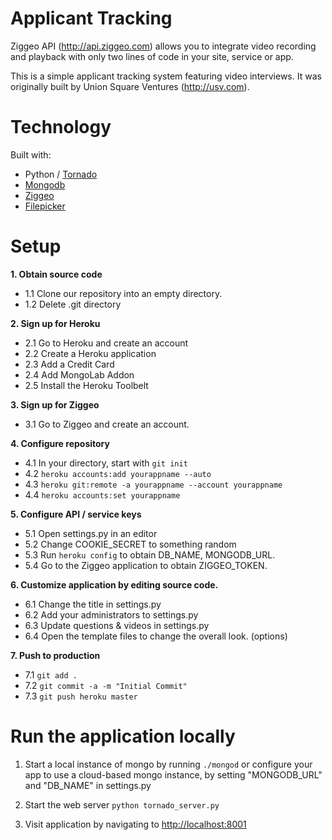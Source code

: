 Applicant Tracking
=================

Ziggeo API (http://api.ziggeo.com) allows you to integrate video recording and playback with only
two lines of code in your site, service or app. 

This is a simple applicant tracking system featuring video interviews. It was originally built by
Union Square Ventures (http://usv.com).

Technology
===========

Built with:

 * Python / [Tornado](http://tornadoweb.org)
 * [Mongodb](http://www.mongodb.com/)
 * [Ziggeo](http://ziggeo.com)
 * [Filepicker](http://filepicker.io)

Setup
======

**1. Obtain source code**
- 1.1 Clone our repository into an empty directory.
- 1.2 Delete .git directory

**2. Sign up for Heroku**

- 2.1 Go to Heroku and create an account
- 2.2 Create a Heroku application
- 2.3 Add a Credit Card
- 2.4 Add MongoLab Addon
- 2.5 Install the Heroku Toolbelt

**3. Sign up for Ziggeo**

- 3.1 Go to Ziggeo and create an account.

**4. Configure repository**

- 4.1 In your directory, start with `git init`
- 4.2 `heroku accounts:add yourappname --auto`
- 4.3 `heroku git:remote -a yourappname --account yourappname`
- 4.4 `heroku accounts:set yourappname`

**5. Configure API / service keys**

- 5.1 Open settings.py in an editor
- 5.2 Change COOKIE_SECRET to something random
- 5.3 Run `heroku config` to obtain DB_NAME, MONGODB_URL.
- 5.4 Go to the Ziggeo application to obtain ZIGGEO_TOKEN.

**6. Customize application by editing source code.**

- 6.1 Change the title in settings.py
- 6.2 Add your administrators to settings.py
- 6.3 Update questions & videos in settings.py
- 6.4 Open the template files to change the overall look. (options)

**7. Push to production**

- 7.1 `git add .`
- 7.2 `git commit -a -m "Initial Commit"`
- 7.3 `git push heroku master`

Run the application locally
===========

1. Start a local instance of mongo by running `./mongod` or configure your app to use a cloud-based mongo instance, by setting "MONGODB_URL" and "DB_NAME" in settings.py

2. Start the web server `python tornado_server.py`

3. Visit application by navigating to [http://localhost:8001](http://localhost:8001)

